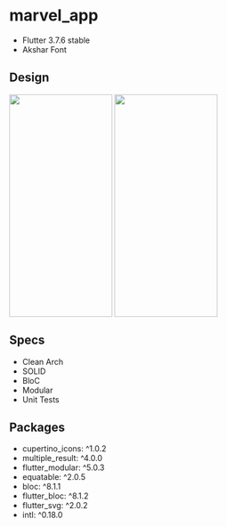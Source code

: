 # marvel_app
- Flutter 3.7.6 stable
- Akshar Font

## Design
<div>
<img align="center" src="https://user-images.githubusercontent.com/74201503/224106429-3ceab06b-7c76-4615-af7a-5f932fe75499.png" width="185" height="400"/>
<img align="center" src="https://user-images.githubusercontent.com/74201503/224106469-3f89ca2d-2763-4a84-873c-015af61b36ac.png" width="185" height="400"/>
</div>

## Specs
- Clean Arch
- SOLID
- BloC
- Modular
- Unit Tests
## Packages
  - cupertino_icons: ^1.0.2
  - multiple_result: ^4.0.0
  - flutter_modular: ^5.0.3
  - equatable: ^2.0.5
  - bloc: ^8.1.1
  - flutter_bloc: ^8.1.2
  - flutter_svg: ^2.0.2
  - intl: ^0.18.0

